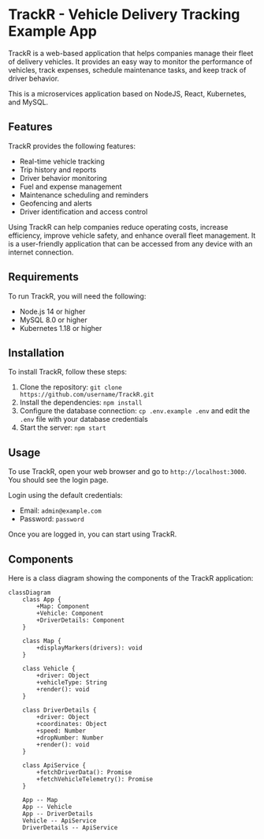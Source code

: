 # TrackR - Vehicle Delivery Tracking Example App

TrackR is a web-based application that helps companies manage their fleet of delivery vehicles. It provides an easy way to monitor the performance of vehicles, track expenses, schedule maintenance tasks, and keep track of driver behavior.

This is a microservices application based on NodeJS, React, Kubernetes, and MySQL.

## Features

TrackR provides the following features:

- Real-time vehicle tracking
- Trip history and reports
- Driver behavior monitoring
- Fuel and expense management
- Maintenance scheduling and reminders
- Geofencing and alerts
- Driver identification and access control

Using TrackR can help companies reduce operating costs, increase efficiency, improve vehicle safety, and enhance overall fleet management. It is a user-friendly application that can be accessed from any device with an internet connection.

## Requirements

To run TrackR, you will need the following:

- Node.js 14 or higher
- MySQL 8.0 or higher
- Kubernetes 1.18 or higher

## Installation

To install TrackR, follow these steps:

1. Clone the repository: `git clone https://github.com/username/TrackR.git`
2. Install the dependencies: `npm install`
3. Configure the database connection: `cp .env.example .env` and edit the `.env` file with your database credentials
4. Start the server: `npm start`

## Usage

To use TrackR, open your web browser and go to `http://localhost:3000`. You should see the login page.

Login using the default credentials:

- Email: `admin@example.com`
- Password: `password`

Once you are logged in, you can start using TrackR.

## Components

Here is a class diagram showing the components of the TrackR application:

```mermaid
classDiagram
    class App {
        +Map: Component
        +Vehicle: Component
        +DriverDetails: Component
    }

    class Map {
        +displayMarkers(drivers): void
    }

    class Vehicle {
        +driver: Object
        +vehicleType: String
        +render(): void
    }

    class DriverDetails {
        +driver: Object
        +coordinates: Object
        +speed: Number
        +dropNumber: Number
        +render(): void
    }

    class ApiService {
        +fetchDriverData(): Promise
        +fetchVehicleTelemetry(): Promise
    }

    App -- Map
    App -- Vehicle
    App -- DriverDetails
    Vehicle -- ApiService
    DriverDetails -- ApiService
